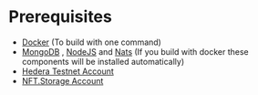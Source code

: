 # Prerequisites

* [Docker](https://www.docker.com) (To build with one command)
* [MongoDB](https://www.mongodb.com) , [NodeJS](https://nodejs.org) and [Nats](https://nats.io) (If you build with docker these components will be installed automatically)
* [Hedera Testnet Account](https://portal.hedera.com)
* [NFT.Storage Account](https://nft.storage/#getting-started)

